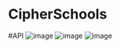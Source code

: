 ﻿# CipherSchools
 #API
![image](https://user-images.githubusercontent.com/77271332/230968699-674ffec2-2e73-4a73-a066-a7400a808b80.png)
![image](https://user-images.githubusercontent.com/77271332/230968771-91cbaf1d-636d-4238-af1c-e9fee9506e65.png)
![image](https://user-images.githubusercontent.com/77271332/230968800-832284e7-3f51-4998-9950-60681f7d6050.png)

